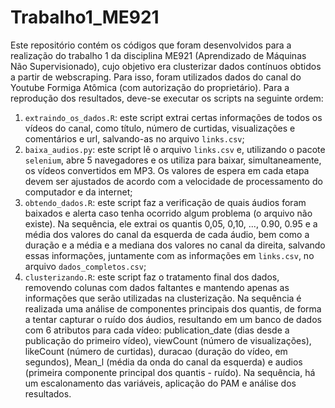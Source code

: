 # Trabalho1_ME921
Este repositório contém os códigos que foram desenvolvidos para a realização do trabalho 1 da disciplina ME921 (Aprendizado de Máquinas Não Supervisionado), cujo objetivo era clusterizar dados contínuos obtidos a partir de webscraping. Para isso, foram utilizados dados do canal do Youtube Formiga Atômica (com autorização do proprietário).
Para a reprodução dos resultados, deve-se executar os scripts na seguinte ordem:
 1. ```extraindo_os_dados.R```: este script extrai certas informações de todos os vídeos do canal, como título, número de curtidas, visualizações e comentários e url, salvando-as no arquivo ```links.csv```;
 2. ```baixa_audios.py```: este script lê o arquivo ```links.csv``` e, utilizando o pacote ```selenium```, abre 5 navegadores e os utiliza para baixar, simultaneamente, os vídeos convertidos em MP3. Os valores de espera em cada etapa devem ser ajustados de acordo com a velocidade de processamento do computador e da internet;
 3. ```obtendo_dados.R```: este script faz a verificação de quais áudios foram baixados e alerta caso tenha ocorrido algum problema (o arquivo não existe). Na sequência, ele extrai os quantis 0,05, 0,10, ..., 0.90, 0.95 e a média dos valores do canal da esquerda de cada áudio, bem como a duração e a média e a mediana dos valores no canal da direita, salvando essas informações, juntamente com as informações em ```links.csv```, no arquivo ```dados_completos.csv```;
 4. ```clusterizando.R```: este script faz o tratamento final dos dados, removendo colunas com dados faltantes e mantendo apenas as informações que serão utilizadas na clusterização. Na sequência é realizada uma análise de componentes principais dos quantis, de forma a tentar capturar o ruído dos áudios, resultando em um banco de dados com 6 atributos para cada vídeo: publication_date (dias desde a publicação do primeiro vídeo), viewCount (número de visualizações), likeCount (número de curtidas), duracao (duração do vídeo, em segundos), Mean_l (média da onda do canal da esquerda) e audios (primeira componente principal dos quantis - ruído). Na sequência, há um escalonamento das variáveis, aplicação do PAM e análise dos resultados.
